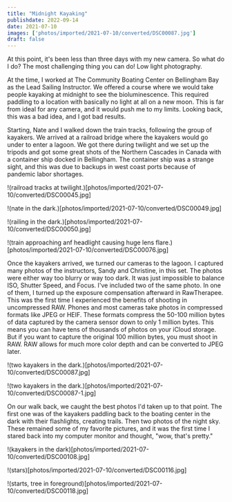 ```yaml
---
title: "Midnight Kayaking"
publishdate: 2022-09-14
date: 2021-07-10
images: ['photos/imported/2021-07-10/converted/DSC00087.jpg']
draft: false
---
```


At this point, it's been less than three days with my new camera.  So what do I do?  The most challenging thing you can do!  Low light photography.

At the time, I worked at The Community Boating Center on Bellingham Bay as the Lead Sailing Instructor.  We offered a course where we would take people kayaking at midnight to see the bioluminescence.  This required paddling to a location with basically no light at all on a new moon.  This is far from ideal for any camera, and it would push me to my limits.  Looking back, this was a bad idea, and I got bad results.

Starting, Nate and I walked down the train tracks, following the group of kayakers.  We arrived at a railroad bridge where the kayakers would go under to enter a lagoon.  We got there during twilight and we set up the tripods and got some great shots of the Northern Cascades in Canada with a container ship docked in Bellingham.  The container ship was a strange sight, and this was due to backups in west coast ports because of pandemic labor shortages.

!(railroad tracks at twilight.)[photos/imported/2021-07-10/converted/DSC00045.jpg]

!(nate in the dark.)[photos/imported/2021-07-10/converted/DSC00049.jpg]

!(railing in the dark.)[photos/imported/2021-07-10/converted/DSC00050.jpg]

!(train approaching anf headlight causing huge lens flare.)[photos/imported/2021-07-10/converted/DSC00076.jpg]

Once the kayakers arrived, we turned our cameras to the lagoon.  I captured many photos of the instructors, Sandy and Christine, in this set.  The photos were either way too blurry or way too dark.  It was just impossible to balance ISO, Shutter Speed, and Focus.  I've included two of the same photo.  In one of them, I turned up the exposure compensation afterward in RawTherapee.  This was the first time I experienced the benefits of shooting in uncompressed RAW.  Phones and most cameras take photos in compressed formats like JPEG or HEIF.  These formats compress the 50-100 million bytes of data captured by the camera sensor down to only 1 million bytes.  This means you can have tens of thousands of photos on your iCloud storage.  But if you want to capture the original 100 million bytes, you must shoot in RAW.  RAW allows for much more color depth and can be converted to JPEG later.

!(two kayakers in the dark.)[photos/imported/2021-07-10/converted/DSC00087.jpg]

!(two kayakers in the dark.)[photos/imported/2021-07-10/converted/DSC00087-1.jpg]

On our walk back, we caught the best photos I'd taken up to that point.  The first one was of the kayakers paddling back to the boating center in the dark with their flashlights, creating trails.  Then two photos of the night sky.  These remained some of my favorite pictures, and it was the first time I stared back into my computer monitor and thought, "wow, that's pretty."

!(kayakers in the dark)[photos/imported/2021-07-10/converted/DSC00108.jpg]

!(stars)[photos/imported/2021-07-10/converted/DSC00116.jpg]

!(starts, tree in foreground)[photos/imported/2021-07-10/converted/DSC00118.jpg]
